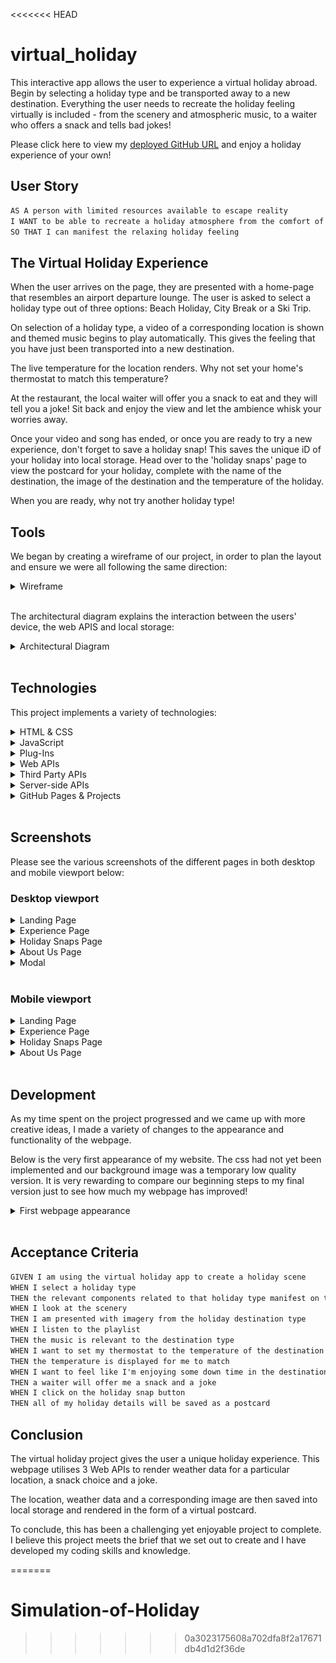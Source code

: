 <<<<<<< HEAD
# virtual_holiday

This interactive app allows the user to experience a virtual holiday abroad. Begin by selecting a holiday type and be transported away to a new destination. Everything the user needs to recreate the holiday feeling virtually is included - from the scenery and atmospheric music, to a waiter who offers a snack and tells bad jokes!

Please click here to view my [deployed GitHub URL](https://kris1825.github.io/Flight-simulator/) and enjoy a holiday experience of your own!



## User Story

```md
AS A person with limited resources available to escape reality
I WANT to be able to recreate a holiday atmosphere from the comfort of my own home
SO THAT I can manifest the relaxing holiday feeling
```

## The Virtual Holiday Experience

When the user arrives on the page, they are presented with a home-page that resembles an airport departure lounge. The user is asked to select a holiday type out of three options: Beach Holiday, City Break or a Ski Trip.

On selection of a holiday type, a video of a corresponding location is shown and themed music begins to play automatically. This gives the feeling that you have just been transported into a new destination.

The live temperature for the location renders. Why not set your home's thermostat to match this temperature?

At the restaurant, the local waiter will offer you a snack to eat and they will tell you a joke! Sit back and enjoy the view and let the ambience whisk your worries away.

Once your video and song has ended, or once you are ready to try a new experience, don't forget to save a holiday snap! This saves the unique iD of your holiday into local storage. Head over to the 'holiday snaps' page to view the postcard for your holiday, complete with the name of the destination, the image of the destination and the temperature of the holiday.

When you are ready, why not try another holiday type!

## Tools

We began by creating a wireframe of our project, in order to plan the layout and ensure we were all following the same direction:

<details>
<summary>Wireframe</summary>

![experience-page](./assets/screenshots/wireframe.png)

</details>
</br>

The architectural diagram explains the interaction between the users' device, the web APIS and local storage:

<details>
<summary>Architectural Diagram</summary>

![experience-page](./assets/screenshots/ad.png)

</details>
</br>

## Technologies

This project implements a variety of technologies:

<details>
<summary>HTML & CSS</summary>
- Video
- Audio
- Bulma frameworks
- Media queries
- Variables
- Responsiveness
- FontAwesome
</details>

<details>
<summary>JavaScript</summary>
  - Event Listeners
  - Template Strings
  - Conditional Statements
</details>

<details>
<summary>Plug-Ins</summary>
  - Typewriter
  - Unique IDs
</details>

<details>
<summary>Web APIs</summary>
  - Document Object Model
  - Local Storage
  - SnacksAPI, WeatherAPI & PapaJokeAPI
</details>

<details>
<summary>Third Party APIs</summary>
  - jQuery
  - OneCall Weather
  - Rapid API
  - FontAwesome
</details>

<details>
<summary>Server-side APIs</summary>
  - Fetch
</details>

<details>
<summary>GitHub Pages & Projects</summary>
  - Kanban board
  - Tickets
  - Assignees
</details>
</br>

## Screenshots

Please see the various screenshots of the different pages in both desktop and mobile viewport below:

### Desktop viewport

<details>
<summary>Landing Page</summary>

![landing-page](./assets/screenshots/landing-desktop.png)

</details>

<details>
<summary>Experience Page</summary>

![experience-page](./assets/screenshots/experience-desktop.png)

</details>

<details>
<summary>Holiday Snaps Page</summary>

![snaps-page](./assets/screenshots/snaps-desktop.png)

</details>

<details>
<summary>About Us Page</summary>

![about-us-page](./assets/screenshots/about-us-desktop.png)

</details>

<details>
<summary>Modal</summary>

![modal](./assets/screenshots/modal.png)

</details>
</br>

### Mobile viewport

<details>
<summary>Landing Page</summary>

![landing-page](./assets/screenshots/landing-mob.png)

</details>

<details>
<summary>Experience Page</summary>

![experience-page](./assets/screenshots/experience-mobile.png)

</details>

<details>
<summary>Holiday Snaps Page</summary>

![snaps-page](./assets/screenshots/snaps-mobile.png)

</details>

<details>
<summary>About Us Page</summary>

![about-us-page](./assets/screenshots/about-us-mobile.png)

</details>

</br>

## Development

As my time spent on the project progressed and we came up with more creative ideas, I made a variety of changes to the appearance and functionality of the webpage.

Below is the very first appearance of my website. The css had not yet been implemented and our background image was a temporary low quality version. It is very rewarding to compare our beginning steps to my final version just to see how much my webpage has improved!

<details>
<summary>First webpage appearance</summary>

![about-us-page](./assets/screenshots/first-page.png)

</details>

</br>

## Acceptance Criteria

```md
GIVEN I am using the virtual holiday app to create a holiday scene
WHEN I select a holiday type
THEN the relevant components related to that holiday type manifest on the page
WHEN I look at the scenery
THEN I am presented with imagery from the holiday destination type
WHEN I listen to the playlist
THEN the music is relevant to the destination type
WHEN I want to set my thermostat to the temperature of the destination
THEN the temperature is displayed for me to match
WHEN I want to feel like I'm enjoying some down time in the destination
THEN a waiter will offer me a snack and a joke
WHEN I click on the holiday snap button
THEN all of my holiday details will be saved as a postcard
```

## Conclusion

The virtual holiday project gives the user a unique holiday experience. This webpage utilises 3 Web APIs to render weather data for a particular location, a snack choice and a joke.

The location, weather data and a corresponding image are then saved into local storage and rendered in the form of a virtual postcard.

To conclude, this has been a challenging yet enjoyable project to complete. I believe this project meets the brief that we set out to create and I have developed my coding skills and knowledge.

=======
# Simulation-of-Holiday
>>>>>>> 0a3023175608a702dfa8f2a17671db4d1d2f36de
